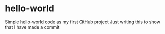 # hello-world
Simple hello-world code as my first GitHub project
Just writing this to show that I have made a commit
